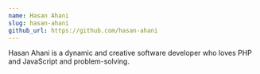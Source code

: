 ```yaml
---
name: Hasan Ahani
slug: hasan-ahani
github_url: https://github.com/hasan-ahani
---
```


Hasan Ahani is a dynamic and creative software developer who loves PHP and JavaScript and problem-solving.